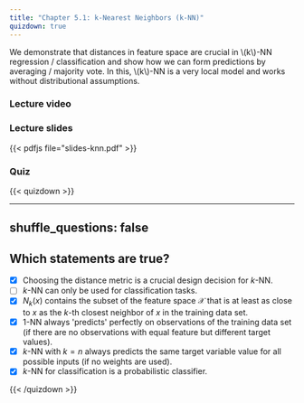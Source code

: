 ```yaml
---
title: "Chapter 5.1: k-Nearest Neighbors (k-NN)"
quizdown: true
---
```

We demonstrate that distances in feature space are crucial in \\(k\\)-NN regression / classification and show how we can form predictions by averaging / majority vote. In this, \\(k\\)-NN is a very local model and works without distributional assumptions.

<!--more-->

### Lecture video

### Lecture slides

{{< pdfjs file="slides-knn.pdf" >}}

### Quiz

{{< quizdown >}}

---
shuffle_questions: false
---

## Which statements are true? 

- [x] Choosing the distance metric is a crucial design decision for $k$-NN.
- [ ] $k$-NN can only be used for classification tasks.
- [x] $N_k(x)$ contains the subset of the feature space $\mathcal{X}$ that is at least as close to $x$ as the $k$-th closest neighbor of $x$ in the training data set.
- [x] 1-NN always 'predicts' perfectly on observations of the training data set (if there are no observations with equal feature but different target values).
- [x] $k$-NN with $k = n$ always predicts the same target variable value for all possible inputs (if no weights are used).
- [x] $k$-NN for classification is a probabilistic classifier.

{{< /quizdown >}}